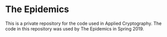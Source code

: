 # The Epidemics
This is a private repository for the code used in Applied Cryptography.
The code in this repository was used by The Epidemics in Spring 2019.